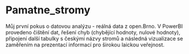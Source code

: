 # Pamatne_stromy
Můj první pokus o datovou analýzu - reálná data z open.Brno. V PowerBI provedeno čištění dat, řešení chyb (chybějící hodnoty, nulové hodnoty), připojení další tabulky s českými názvy stromů a následná vizualizace se zaměřením na prezentací informací pro širokou laickou veřejnost.
